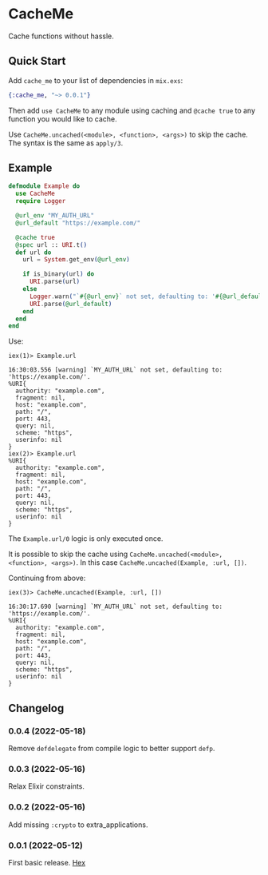 # CacheMe

Cache functions without hassle.

## Quick Start

Add `cache_me` to your list of dependencies in `mix.exs`:

```elixir
{:cache_me, "~> 0.0.1"}
```

Then add `use CacheMe` to any module using caching
and `@cache true` to any function you would like to cache.

Use `CacheMe.uncached(<module>, <function>, <args>)` to skip the cache.
The syntax is the same as `apply/3`.

## Example

```elixir
defmodule Example do
  use CacheMe
  require Logger

  @url_env "MY_AUTH_URL"
  @url_default "https://example.com/"

  @cache true
  @spec url :: URI.t()
  def url do
    url = System.get_env(@url_env)

    if is_binary(url) do
      URI.parse(url)
    else
      Logger.warn("`#{@url_env}` not set, defaulting to: '#{@url_default}'.")
      URI.parse(@url_default)
    end
  end
end
```

Use:

```shell
iex(1)> Example.url

16:30:03.556 [warning] `MY_AUTH_URL` not set, defaulting to: 'https://example.com/'.
%URI{
  authority: "example.com",
  fragment: nil,
  host: "example.com",
  path: "/",
  port: 443,
  query: nil,
  scheme: "https",
  userinfo: nil
}
iex(2)> Example.url
%URI{
  authority: "example.com",
  fragment: nil,
  host: "example.com",
  path: "/",
  port: 443,
  query: nil,
  scheme: "https",
  userinfo: nil
}
```

The `Example.url/0` logic is only executed once.

It is possible to skip the cache using `CacheMe.uncached(<module>, <function>, <args>)`.
In this case `CacheMe.uncached(Example, :url, [])`.

Continuing from above:

```shell
iex(3)> CacheMe.uncached(Example, :url, [])

16:30:17.690 [warning] `MY_AUTH_URL` not set, defaulting to: 'https://example.com/'.
%URI{
  authority: "example.com",
  fragment: nil,
  host: "example.com",
  path: "/",
  port: 443,
  query: nil,
  scheme: "https",
  userinfo: nil
}
```

## Changelog

### 0.0.4 (2022-05-18)

Remove `defdelegate` from compile logic to better support `defp`.

### 0.0.3 (2022-05-16)

Relax Elixir constraints.

### 0.0.2 (2022-05-16)

Add missing `:crypto` to extra_applications.

### 0.0.1 (2022-05-12)

First basic release. [Hex](https://hex.pm/packages/cache_me/0.0.1)
